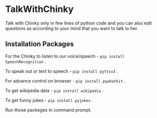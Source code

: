 # TalkWithChinky
Talk with Chinky only in few lines of python code and you can also edit questions as according to your mind that you want to talk to her.

## Installation Packages

For the Chinky to listen to our voice/speech - `pip install SpeechRecognition` .

To speak out or text to speech - `pip install pyttsx3` .

For advance control on browser - `pip install pywhatkit` .

To get wikipedia data - `pip install wikipedia` .

To get funny jokes - `pip install pyjokes` .


Run those packeges in command prompt.
